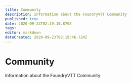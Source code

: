 ```yaml
---
title: Community
description: Information about the FoundryVTT Community
published: true
date: 2020-09-23T02:19:10.876Z
tags: 
editor: markdown
dateCreated: 2020-09-23T02:18:46.724Z
---
```


# Community
Information about the FoundryVTT Community
